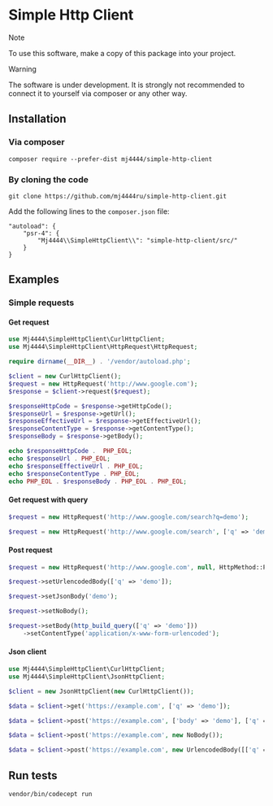 # Simple Http Client

> [!NOTE]
> To use this software, make a copy of this package into your project.

> [!WARNING]
> The software is under development.
> It is strongly not recommended to connect it to yourself via composer or any other way.

## Installation

### Via composer

```shell
composer require --prefer-dist mj4444/simple-http-client
```

### By cloning the code

```shell
git clone https://github.com/mj4444ru/simple-http-client.git
```

Add the following lines to the `composer.json` file:

```
"autoload": {
    "psr-4": {
        "Mj4444\\SimpleHttpClient\\": "simple-http-client/src/"
    }
}
```

## Examples

### Simple requests

#### Get request

```php
use Mj4444\SimpleHttpClient\CurlHttpClient;
use Mj4444\SimpleHttpClient\HttpRequest\HttpRequest;

require dirname(__DIR__) . '/vendor/autoload.php';

$client = new CurlHttpClient();
$request = new HttpRequest('http://www.google.com');
$response = $client->request($request);

$responseHttpCode = $response->getHttpCode();
$responseUrl = $response->getUrl();
$responseEffectiveUrl = $response->getEffectiveUrl();
$responseContentType = $response->getContentType();
$responseBody = $response->getBody();

echo $responseHttpCode .  PHP_EOL;
echo $responseUrl . PHP_EOL;
echo $responseEffectiveUrl . PHP_EOL;
echo $responseContentType . PHP_EOL;
echo PHP_EOL . $responseBody . PHP_EOL . PHP_EOL;
```

#### Get request with query

```php
$request = new HttpRequest('http://www.google.com/search?q=demo');
```

```php
$request = new HttpRequest('http://www.google.com/search', ['q' => 'demo']);
```

#### Post request

```php
$request = new HttpRequest('http://www.google.com', null, HttpMethod::Post);

$request->setUrlencodedBody(['q' => 'demo']);

$request->setJsonBody('demo');

$request->setNoBody();

$request->setBody(http_build_query(['q' => 'demo']))
    ->setContentType('application/x-www-form-urlencoded');
```

#### Json client

```php
use Mj4444\SimpleHttpClient\CurlHttpClient;
use Mj4444\SimpleHttpClient\JsonHttpClient;

$client = new JsonHttpClient(new CurlHttpClient());

$data = $client->get('https://example.com', ['q' => 'demo']);

$data = $client->post('https://example.com', ['body' => 'demo'], ['q' => 'demo']);

$data = $client->post('https://example.com', new NoBody());

$data = $client->post('https://example.com', new UrlencodedBody([['q' => 'demo']]));
```

## Run tests

```shell
vendor/bin/codecept run
```

